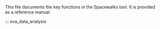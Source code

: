 This file documents the key functions in the Spacewalks tool.
It is provided as a reference manual.

::: eva_data_analysis